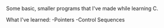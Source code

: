 Some basic, smaller programs that I've made while learning C.

What I've learned:
  -Pointers
  -Control Sequences
